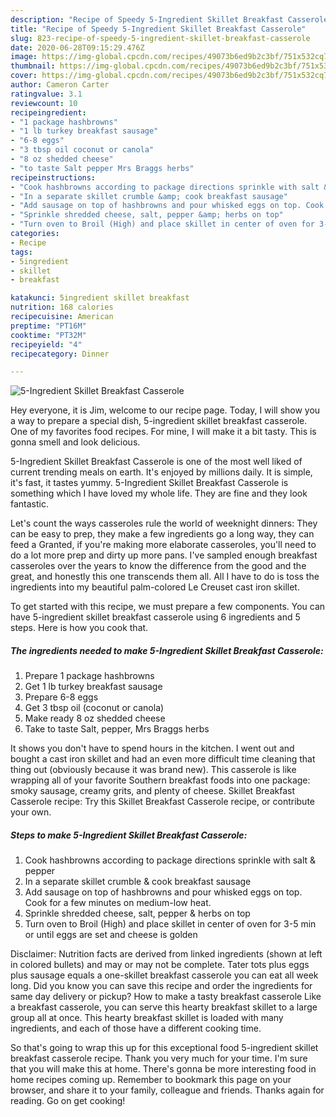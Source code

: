 ```yaml
---
description: "Recipe of Speedy 5-Ingredient Skillet Breakfast Casserole"
title: "Recipe of Speedy 5-Ingredient Skillet Breakfast Casserole"
slug: 823-recipe-of-speedy-5-ingredient-skillet-breakfast-casserole
date: 2020-06-28T09:15:29.476Z
image: https://img-global.cpcdn.com/recipes/49073b6ed9b2c3bf/751x532cq70/5-ingredient-skillet-breakfast-casserole-recipe-main-photo.jpg
thumbnail: https://img-global.cpcdn.com/recipes/49073b6ed9b2c3bf/751x532cq70/5-ingredient-skillet-breakfast-casserole-recipe-main-photo.jpg
cover: https://img-global.cpcdn.com/recipes/49073b6ed9b2c3bf/751x532cq70/5-ingredient-skillet-breakfast-casserole-recipe-main-photo.jpg
author: Cameron Carter
ratingvalue: 3.1
reviewcount: 10
recipeingredient:
- "1 package hashbrowns"
- "1 lb turkey breakfast sausage"
- "6-8 eggs"
- "3 tbsp oil coconut or canola"
- "8 oz shedded cheese"
- "to taste Salt pepper Mrs Braggs herbs"
recipeinstructions:
- "Cook hashbrowns according to package directions sprinkle with salt &amp; pepper"
- "In a separate skillet crumble &amp; cook breakfast sausage"
- "Add sausage on top of hashbrowns and pour whisked eggs on top. Cook for a few minutes on medium-low heat."
- "Sprinkle shredded cheese, salt, pepper &amp; herbs on top"
- "Turn oven to Broil (High) and place skillet in center of oven for 3-5 min or until eggs are set and cheese is golden"
categories:
- Recipe
tags:
- 5ingredient
- skillet
- breakfast

katakunci: 5ingredient skillet breakfast 
nutrition: 168 calories
recipecuisine: American
preptime: "PT16M"
cooktime: "PT32M"
recipeyield: "4"
recipecategory: Dinner

---
```



![5-Ingredient Skillet Breakfast Casserole](https://img-global.cpcdn.com/recipes/49073b6ed9b2c3bf/751x532cq70/5-ingredient-skillet-breakfast-casserole-recipe-main-photo.jpg)

Hey everyone, it is Jim, welcome to our recipe page. Today, I will show you a way to prepare a special dish, 5-ingredient skillet breakfast casserole. One of my favorites food recipes. For mine, I will make it a bit tasty. This is gonna smell and look delicious.

5-Ingredient Skillet Breakfast Casserole is one of the most well liked of current trending meals on earth. It's enjoyed by millions daily. It is simple, it's fast, it tastes yummy. 5-Ingredient Skillet Breakfast Casserole is something which I have loved my whole life. They are fine and they look fantastic.

Let&#39;s count the ways casseroles rule the world of weeknight dinners: They can be easy to prep, they make a few ingredients go a long way, they can feed a Granted, if you&#39;re making more elaborate casseroles, you&#39;ll need to do a lot more prep and dirty up more pans. I&#39;ve sampled enough breakfast casseroles over the years to know the difference from the good and the great, and honestly this one transcends them all. All I have to do is toss the ingredients into my beautiful palm-colored Le Creuset cast iron skillet.


To get started with this recipe, we must prepare a few components. You can have 5-ingredient skillet breakfast casserole using 6 ingredients and 5 steps. Here is how you cook that.

<!--inarticleads1-->

##### The ingredients needed to make 5-Ingredient Skillet Breakfast Casserole:

1. Prepare 1 package hashbrowns
1. Get 1 lb turkey breakfast sausage
1. Prepare 6-8 eggs
1. Get 3 tbsp oil (coconut or canola)
1. Make ready 8 oz shedded cheese
1. Take to taste Salt, pepper, Mrs Braggs herbs


It shows you don&#39;t have to spend hours in the kitchen. I went out and bought a cast iron skillet and had an even more difficult time cleaning that thing out (obviously because it was brand new). This casserole is like wrapping all of your favorite Southern breakfast foods into one package: smoky sausage, creamy grits, and plenty of cheese. Skillet Breakfast Casserole recipe: Try this Skillet Breakfast Casserole recipe, or contribute your own. 

<!--inarticleads2-->

##### Steps to make 5-Ingredient Skillet Breakfast Casserole:

1. Cook hashbrowns according to package directions sprinkle with salt &amp; pepper
1. In a separate skillet crumble &amp; cook breakfast sausage
1. Add sausage on top of hashbrowns and pour whisked eggs on top. Cook for a few minutes on medium-low heat.
1. Sprinkle shredded cheese, salt, pepper &amp; herbs on top
1. Turn oven to Broil (High) and place skillet in center of oven for 3-5 min or until eggs are set and cheese is golden


Disclaimer: Nutrition facts are derived from linked ingredients (shown at left in colored bullets) and may or may not be complete. Tater tots plus eggs plus sausage equals a one-skillet breakfast casserole you can eat all week long. Did you know you can save this recipe and order the ingredients for same day delivery or pickup? How to make a tasty breakfast casserole Like a breakfast casserole, you can serve this hearty breakfast skillet to a large group all at once. This hearty breakfast skillet is loaded with many ingredients, and each of those have a different cooking time. 

So that's going to wrap this up for this exceptional food 5-ingredient skillet breakfast casserole recipe. Thank you very much for your time. I'm sure that you will make this at home. There's gonna be more interesting food in home recipes coming up. Remember to bookmark this page on your browser, and share it to your family, colleague and friends. Thanks again for reading. Go on get cooking!
